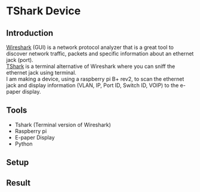 # TShark Device
## Introduction
[Wireshark](https://www.wireshark.org/) (GUI) is a network protocol analyzer that is a great tool to discover network traffic, packets and specific information about an ethernet jack (port).<br>
[TShark](https://www.wireshark.org/docs/man-pages/tshark.html) is a terminal alternative of Wireshark where you can sniff the ethernet jack using terminal.<br>
I am making a device, using a raspberry pi B+ rev2, to scan the ethernet jack and display information (VLAN, IP, Port ID, Switch ID, VOIP) to the e-paper display.
## Tools
* Tshark (Terminal version of Wireshark)
* Raspberry pi
* E-paper Display
* Python
## Setup
## Result